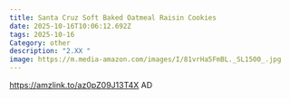 ```yaml
---
title: Santa Cruz Soft Baked Oatmeal Raisin Cookies
date: 2025-10-16T10:06:12.692Z
tags: 2025-10-16
Category: other
description: "2.XX "
image: https://m.media-amazon.com/images/I/81vrHa5FmBL._SL1500_.jpg
---
```

https://amzlink.to/az0pZ09J13T4X     AD